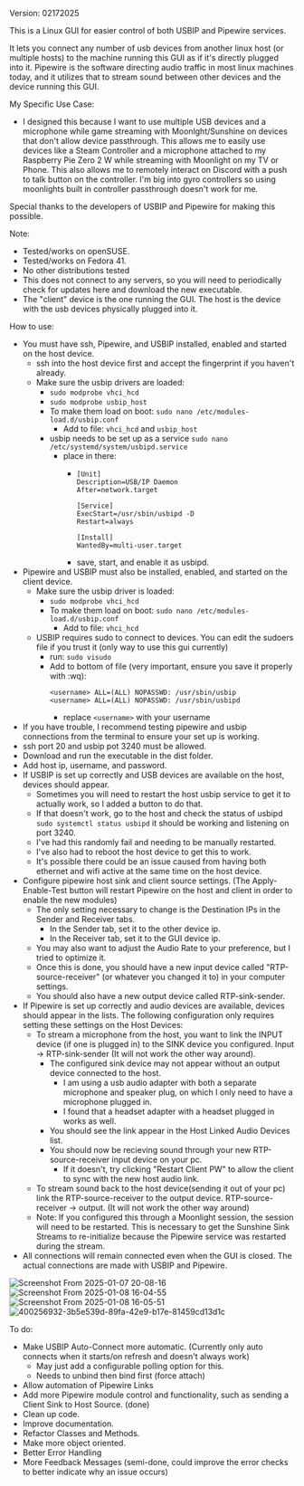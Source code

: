Version: 02172025

This is a Linux GUI for easier control of both USBIP and Pipewire services.

It lets you connect any number of usb devices from another linux host (or multiple hosts) to the machine running this GUI as if it's directly plugged into it. Pipewire is the software directing audio traffic in most linux machines today, and it utilizes that to stream sound between other devices and the device running this GUI. 

My Specific Use Case:

- I designed this because I want to use multiple USB devices and a microphone while game streaming with Moonlght/Sunshine on devices that don't allow device passthrough.
This allows me to easily use devices like a Steam Controller and a microphone attached to my Raspberry Pie Zero 2 W while streaming with Moonlight on my TV or Phone. This also allows
me to remotely interact on Discord with a push to talk button on the controller. I'm big into gyro controllers so using moonlights built in controller passthrough doesn't work for me.

Special thanks to the developers of USBIP and Pipewire for making this possible.

Note: 
- Tested/works on openSUSE. 
- Tested/works on Fedora 41.
- No other distributions tested
- This does not connect to any servers, so you will need to periodically check for updates here and download the new executable.
- The "client" device is the one running the GUI. The host is the device with the usb devices physically plugged into it.

How to use:
- You must have ssh, Pipewire, and USBIP installed, enabled and started on the host device.
  - ssh into the host device first and accept the fingerprint if you haven't already.
  - Make sure the usbip drivers are loaded:
    - `sudo modprobe vhci_hcd`
    - `sudo modprobe usbip_host`
    - To make them load on boot: `sudo nano /etc/modules-load.d/usbip.conf`
      - Add to file: `vhci_hcd` and `usbip_host`
    - usbip needs to be set up as a service `sudo nano /etc/systemd/system/usbipd.service`
      - place in there:
        - ```
          [Unit]
          Description=USB/IP Daemon
          After=network.target

          [Service]
          ExecStart=/usr/sbin/usbipd -D
          Restart=always

          [Install]
          WantedBy=multi-user.target
          ```
        - save, start, and enable it as usbipd.
- Pipewire and USBIP must also be installed, enabled, and started on the client device.
  - Make sure the usbip driver is loaded:
    - `sudo modprobe vhci_hcd`
    - To make them load on boot: `sudo nano /etc/modules-load.d/usbip.conf`
      - Add to file: `vhci_hcd`
  - USBIP requires sudo to connect to devices. You can edit the sudoers file if you trust it (only way to use this gui currently)
    - run: `sudo visudo`
    - Add to bottom of file (very important, ensure you save it properly with :wq): 
      ```
      <username> ALL=(ALL) NOPASSWD: /usr/sbin/usbip
      <username> ALL=(ALL) NOPASSWD: /usr/sbin/usbipd
      ```
      - replace `<username>` with your username
- If you have trouble, I recommend testing pipewire and usbip connections from the terminal to ensure your set up is working.
- ssh port 20 and usbip pot 3240 must be allowed.
- Download and run the executable in the dist folder.
- Add host ip, username, and password.
- If USBIP is set up correctly and USB devices are available on the host, devices should appear.
  - Sometimes you will need to restart the host usbip service to get it to actually work, so I added a button to do that.
  - If that doesn't work, go to the host and check the status of usbipd `sudo systemctl status usbipd` it should be working and listening on port 3240.
  - I've had this randomly fail and needing to be manually restarted.
  - I've also had to reboot the host device to get this to work.
  - It's possible there could be an issue caused from having both ethernet and wifi active at the same time on the host device.
- Configure pipewire host sink and client source settings. (The Apply-Enable-Test button will restart Pipewire on the host and client in order to enable the new modules)
  - The only setting necessary to change is the Destination IPs in the Sender and Receiver tabs.
    - In the Sender tab, set it to the other device ip.
    - In the Receiver tab, set it to the GUI device ip.
  - You may also want to adjust the Audio Rate to your preference, but I tried to optimize it.
  - Once this is done, you should have a new input device called "RTP-source-receiver" (or whatever you changed it to) in your computer settings.
  - You should also have a new output device called RTP-sink-sender.
- If Pipewire is set up correctly and audio devices are available, devices should appear in the lists. The following configuration only requires setting these settings on the Host Devices:
  - To stream a microphone from the host, you want to link the INPUT device (if one is plugged in) to the SINK device you configured. Input -> RTP-sink-sender (It will not work the other way around).
    - The configured sink device may not appear without an output device connected to the host.
      - I am using a usb audio adapter with both a separate microphone and speaker plug, on which I only need to have a microphone plugged in.
      - I found that a headset adapter with a headset plugged in works as well.
    - You should see the link appear in the Host Linked Audio Devices list.
    - You should now be recieving sound through your new RTP-source-receiver input device on your pc.
      - If it doesn't, try clicking "Restart Client PW" to allow the client to sync with the new host audio link.
  - To stream sound back to the host device(sending it out of your pc) link the RTP-source-receiver to the output device. RTP-source-receiver -> output. (It will not work the other way around)
  - Note: If you configured this through a Moonlight session, the session will need to be restarted. This is necessary to get the Sunshine Sink Streams to re-initialize because the Pipewire service was restarted during the stream.
- All connections will remain connected even when the GUI is closed. The actual connections are made with USBIP and Pipewire.

![Screenshot From 2025-01-07 20-08-16](https://github.com/user-attachments/assets/ea5cbd55-8f6f-4d33-928f-e8df7631b6f9)
![Screenshot From 2025-01-08 16-04-55](https://github.com/user-attachments/assets/85d69934-299f-412e-8ce5-72dc4dad8ef9)
![Screenshot From 2025-01-08 16-05-51](https://github.com/user-attachments/assets/a03826a1-bd3b-4642-ae19-c1cf1f28d488)
![400256932-3b5e539d-89fa-42e9-b17e-81459cd13d1c](https://github.com/user-attachments/assets/f4dc563a-a164-42b1-a8b7-590ee552a356)

To do:
- Make USBIP Auto-Connect more automatic. (Currently only auto connects when it starts/on refresh and doesn't always work)
  - May just add a configurable polling option for this.
  - Needs to unbind then bind first (force attach)
- Allow automation of Pipewire Links
- Add more Pipewire module control and functionality, such as sending a Client Sink to Host Source. (done)
- Clean up code.
- Improve documentation.
- Refactor Classes and Methods.
- Make more object oriented.
- Better Error Handling
- More Feedback Messages (semi-done, could improve the error checks to better indicate why an issue occurs)
